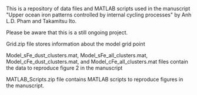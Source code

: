 This is a repository of data files and MATLAB scripts used in the manuscript "Upper ocean iron patterns controlled by internal cycling processes" by Anh L.D. Pham and Takamitsu Ito. 

Please be aware that this is a still ongoing project.

Grid.zip file stores information about the model grid point

Model_sFe_dust_clusters.mat, Model_sFe_all_clusters.mat, Model_cFe_dust_clusters.mat, and Model_cFe_all_clusters.mat files contain the data to reproduce figure 2 in the manuscript

MATLAB_Scripts.zip file contains MATLAB scripts to reproduce figures in the manuscript.
